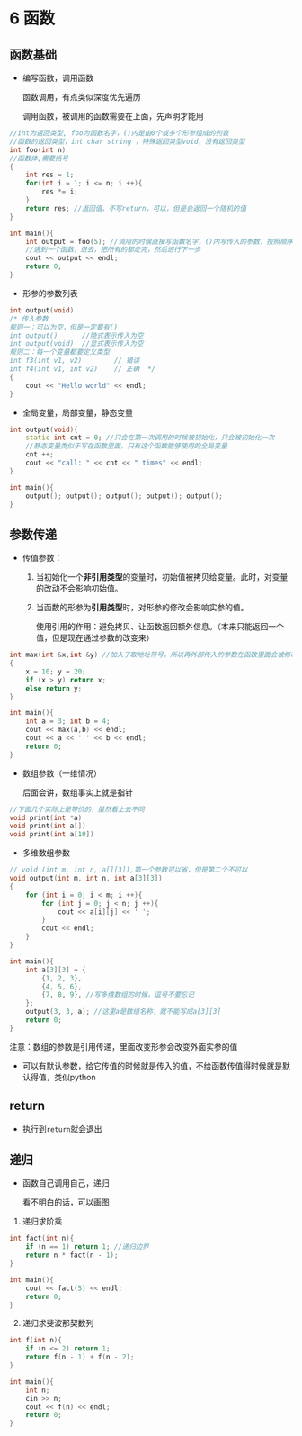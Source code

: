# 6 函数

## 函数基础

* 编写函数，调用函数

  函数调用，有点类似深度优先遍历
  
  调用函数，被调用的函数需要在上面，先声明才能用

```C++
//int为返回类型, foo为函数名字，()内是由0个或多个形参组成的列表
//函数的返回类型，int char string ，特殊返回类型void，没有返回类型
int foo(int n) 
//函数体,需要括号
{
    int res = 1;
    for(int i = 1; i <= n; i ++){
        res *= i;
    }
    return res; //返回值，不写return，可以，但是会返回一个随机的值
}

int main(){
    int output = foo(5); //调用的时候直接写函数名字，()内写传入的参数，按照顺序传入
    //遇到一个函数，进去，把所有的都走完，然后进行下一步
    cout << output << endl;
    return 0;
}
```

* 形参的参数列表

```C++
int output(void)
/* 传入参数
规则一：可以为空，但是一定要有()
int output()      //隐式表示传入为空
int output(void)  //显式表示传入为空
规则二：每一个变量都要定义类型
int f3(int v1, v2)        // 错误
int f4(int v1, int v2)    // 正确  */
{
    cout << "Hello world" << endl;
}
```

* 全局变量，局部变量，静态变量

```C++
int output(void){
    static int cnt = 0; //只会在第一次调用的时候被初始化，只会被初始化一次
    //静态变量类似于写在函数里面，只有这个函数能够使用的全局变量
    cnt ++;
    cout << "call: " << cnt << " times" << endl;
}

int main(){
    output(); output(); output(); output(); output();
}
```

## 参数传递

* 传值参数：

  1. 当初始化一个**非引用类型**的变量时，初始值被拷贝给变量。此时，对变量的改动不会影响初始值。

  2. 当函数的形参为**引用类型**时，对形参的修改会影响实参的值。

     使用引用的作用：避免拷贝、让函数返回额外信息。（本来只能返回一个值，但是现在通过参数的改变来）

```c++
int max(int &x,int &y) //加入了取地址符号，所以再外部传入的参数在函数里面会被修改
{
    x = 10; y = 20;
    if (x > y) return x;
    else return y;
}

int main(){
    int a = 3; int b = 4;
    cout << max(a,b) << endl;
    cout << a << ' ' << b << endl;
    return 0;
}
```

* 数组参数（一维情况）

  后面会讲，数组事实上就是指针

```C++
//下面几个实际上是等价的，虽然看上去不同
void print(int *a)
void print(int a[])
void print(int a[10])
```

* 多维数组参数

```c++
// void (int m, int n, a[][3]),第一个参数可以省，但是第二个不可以
void output(int m, int n, int a[3][3])
{
    for (int i = 0; i < m; i ++){
        for (int j = 0; j < n; j ++){
            cout << a[i][j] << ' ';
        }
        cout << endl;
    }
}

int main(){
    int a[3][3] = {
        {1, 2, 3},
        {4, 5, 6},
        {7, 8, 9}, //写多维数组的时候，逗号不要忘记
    };
    output(3, 3, a); //这里a是数组名称，就不能写成a[3][3]
    return 0;
}
```

注意：数组的参数是引用传递，里面改变形参会改变外面实参的值

* 可以有默认参数，给它传值的时候就是传入的值，不给函数传值得时候就是默认得值，类似python

## return

* 执行到`return`就会退出

## 递归

* 函数自己调用自己，递归

  看不明白的话，可以画图

1. 递归求阶乘

```C++
int fact(int n){
    if (n == 1) return 1; //递归边界
    return n * fact(n - 1);
}

int main(){
    cout << fact(5) << endl;
    return 0;
}
```

2. 递归求斐波那契数列

```c++
int f(int n){
    if (n <= 2) return 1;
    return f(n - 1) + f(n - 2);
}

int main(){
    int n;
    cin >> n;
    cout << f(n) << endl;
    return 0;
}
```
